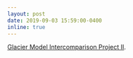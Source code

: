 ```yaml
---
layout: post
date: 2019-09-03 15:59:00-0400 
inline: true
---
```


[Glacier Model Intercomparison Project II]( https://www.climate-cryosphere.org/mips/glaciermip/). 
